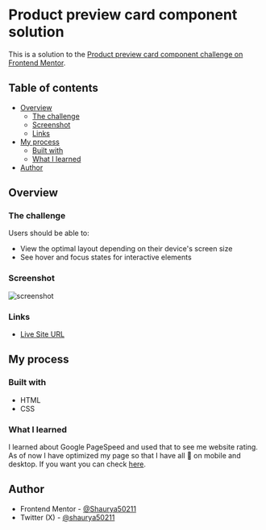 # Product preview card component solution

This is a solution to the [Product preview card component challenge on Frontend Mentor](https://www.frontendmentor.io/challenges/product-preview-card-component-GO7UmttRfa).

## Table of contents

- [Overview](#overview)
  - [The challenge](#the-challenge)
  - [Screenshot](#screenshot)
  - [Links](#links)
- [My process](#my-process)
  - [Built with](#built-with)
  - [What I learned](#what-i-learned)
- [Author](#author)

## Overview

### The challenge

Users should be able to:

- View the optimal layout depending on their device's screen size
- See hover and focus states for interactive elements

### Screenshot

![screenshot](https://github.com/Shaurya50211/Product-Card/assets/74823287/9878b34b-225b-4232-b107-1ae8a282fa18)

### Links

- [Live Site URL](https://shaurya50211.github.io/Product-Card/)

## My process

### Built with

- HTML
- CSS

### What I learned

I learned about Google PageSpeed and used that to see me website rating. As of now I have optimized my page so that I have all 💯 on mobile and desktop. If you want you can check [here](https://pagespeed.web.dev/analysis/https-shaurya50211-github-io-Product-Card/ob9zdepffu?form_factor=mobile).

## Author

- Frontend Mentor - [@Shaurya50211](https://www.frontendmentor.io/profile/Shaurya50211)
- Twitter (X) - [@shaurya50211](https://www.twitter.com/@shaurya50211)
